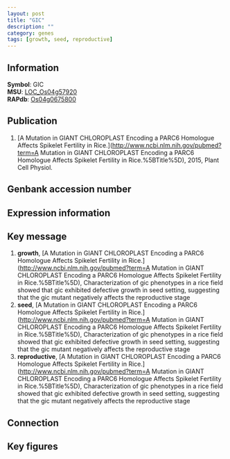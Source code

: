 ```yaml
---
layout: post
title: "GIC"
description: ""
category: genes
tags: [growth, seed, reproductive]
---
```


## Information
__Symbol__: GIC  
__MSU__: [LOC_Os04g57920](http://rice.plantbiology.msu.edu/cgi-bin/ORF_infopage.cgi?orf=LOC_Os04g57920)  
__RAPdb__: [Os04g0675800](http://rapdb.dna.affrc.go.jp/viewer/gbrowse_details/irgsp1?name=Os04g0675800)  

## Publication
1. [A Mutation in GIANT CHLOROPLAST Encoding a PARC6 Homologue Affects Spikelet Fertility in Rice.](http://www.ncbi.nlm.nih.gov/pubmed?term=A Mutation in GIANT CHLOROPLAST Encoding a PARC6 Homologue Affects Spikelet Fertility in Rice.%5BTitle%5D), 2015, Plant Cell Physiol.

## Genbank accession number

## Expression information

## Key message
1. __growth__, [A Mutation in GIANT CHLOROPLAST Encoding a PARC6 Homologue Affects Spikelet Fertility in Rice.](http://www.ncbi.nlm.nih.gov/pubmed?term=A Mutation in GIANT CHLOROPLAST Encoding a PARC6 Homologue Affects Spikelet Fertility in Rice.%5BTitle%5D),  Characterization of gic phenotypes in a rice field showed that gic exhibited defective growth in seed setting, suggesting that the gic mutant negatively affects the reproductive stage
2. __seed__, [A Mutation in GIANT CHLOROPLAST Encoding a PARC6 Homologue Affects Spikelet Fertility in Rice.](http://www.ncbi.nlm.nih.gov/pubmed?term=A Mutation in GIANT CHLOROPLAST Encoding a PARC6 Homologue Affects Spikelet Fertility in Rice.%5BTitle%5D),  Characterization of gic phenotypes in a rice field showed that gic exhibited defective growth in seed setting, suggesting that the gic mutant negatively affects the reproductive stage
3. __reproductive__, [A Mutation in GIANT CHLOROPLAST Encoding a PARC6 Homologue Affects Spikelet Fertility in Rice.](http://www.ncbi.nlm.nih.gov/pubmed?term=A Mutation in GIANT CHLOROPLAST Encoding a PARC6 Homologue Affects Spikelet Fertility in Rice.%5BTitle%5D),  Characterization of gic phenotypes in a rice field showed that gic exhibited defective growth in seed setting, suggesting that the gic mutant negatively affects the reproductive stage

## Connection

## Key figures



